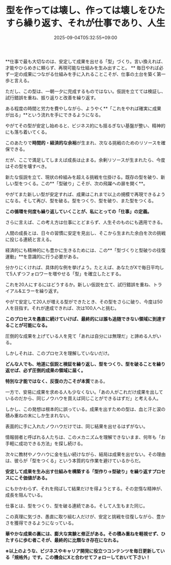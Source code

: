﻿---
title: "型を作っては壊し、作っては壊しをひたすら繰り返す、それが仕事であり、人生"
date: 2025-09-04T05:32:55+09:00
draft: false
---

**仕事で最も大切なのは、安定して成果を出せる「型」づくり。言い換えれば、才能やひらめきに頼らず、再現可能な仕組みを生み出すこと。
**
毎日やれば必ず一定の成果につながる仕組みを手に入れることこそが、仕事の土台を築く第一歩と言える。

ただし、この型は、一朝一夕に完成するものではない。仮説を立てては検証し、試行錯誤を重ね、振り返りと改善を繰り返す。

ある程度の時間と労力を費やしながら、ようやく**「これをやれば確実に成果が出る」**という流れを手にできるようになる。

やがてその型が安定し始めると、ビジネス的にも揺るぎない基盤が整い、精神的にも落ち着いてくる。

このあたりで**時間的・経済的な余裕**が生まれ、次なる挑戦のためのリソースを確保できる。

だが、ここで満足してしまえば成長は止まる。余剰リソースが生まれたら、今度はその型を壊すべき。

新たな仮説を立て、現状の枠組みを超える挑戦を仕掛ける。既存の型を破り、新しい型をつくる。この**「型破り」こそが、次の飛躍への扉を開く**。

やがてまた新しい型が安定すれば、成果はこれまで以上の規模で再現できるようになる。そして再び、型を破る。型をつくり、型を破り、また型をつくる。

**この循環を何度も繰り返していくことが、私にとっての「仕事」の定義。**

さらに言えば、この考え方は仕事にとどまらず、人生そのものにも適用できる。

人間の成長とは、日々の習慣に安定を見出し、そこから生まれた余白を次の挑戦に投じる連続と言える。

経済的にも精神的にも豊かに生きるためには、この**「型づくりと型破りの往復運動」**を意識的に行う必要がある。

分かりにくければ、具体的な例を挙げよう。たとえば、あなたがXで毎日平均して5人ずつフォロワーを増やせる「型」を確立したとする。

これを20人にするにはどうするか。新しい仮説を立て、試行錯誤を重ね、トライアル&エラーを繰り返す。

やがて安定して20人が増える型ができたとき、その型をさらに破り、今度は50人を目指す。それが達成できれば、次は100人へと挑む。

**このプロセスを愚直に続けていけば、最終的には誰も追随できない領域に到達することが可能になる。**

圧倒的な成果を上げている人を見て「あれは自分には無理だ」と諦める人がいる。

しかしそれは、このプロセスを理解していないだけ。

**どんな人でも、地道に仮説と検証を繰り返し、型をつくり、型を破ることを繰り返せば、必ず圧倒的成果の領域に届く。**

**特別な才能ではなく、反復の力こそが本質**である。

一方で、安易に成果を求める人も少なくない。「あの人がこれだけ成果を出しているのだから、同じノウハウを買えば同じことができるはずだ」と考える人。

しかし、この発想は根本的に誤っている。成果を出すための型は、血と汗と涙の積み重ねの末にしか生まれない。

表面的に手に入れたノウハウだけでは、同じ結果を出せるはずがない。

情報弱者と呼ばれる人たちは、このメカニズムを理解できないまま、何年も「お手軽に成功できる方法」を探し続ける。

次々に教材やノウハウに金を払い続けながら、結局は成果を出せない。その理由は、彼らが「型をつくる」という本質的な作業を避けているからだ。

**安定して成果を生み出す仕組みを構築する「型作り→型破り」を繰り返すプロセスにこそ価値がある。**

にもかかわらず、それを飛ばして結果だけを得ようとする。その怠惰な精神が、成長を阻んでいる。

仕事とは、型をつくり、型を破る連続である。そして人生もまた同じ。

この真理に気づき、愚直に取り組む人だけが、安定と挑戦を往復しながら、豊かさを獲得できるようになっている。

**華やかな成果の裏には、膨大な実験と修正がある。その積み重ねを軽視せず、ひたすらに歩む者こそが、最終的に比類なき存在になれる。**



**※以上のような、ビジネスやキャリア開発に役立つコンテンツを毎日更新している「規格外」です。この機会にXと合わせてフォローしておいて下さい！**